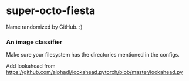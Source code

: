 # super-octo-fiesta

Name randomized by GitHub. :)  
### An image classifier

Make sure your filesystem has the directories mentioned in the configs.

Add lookahead from https://github.com/alphadl/lookahead.pytorch/blob/master/lookahead.py
